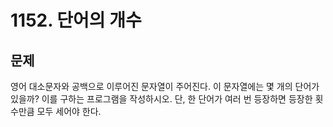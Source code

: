 # 1152. 단어의 개수

## 문제
영어 대소문자와 공백으로 이루어진 문자열이 주어진다. 
이 문자열에는 몇 개의 단어가 있을까? 
이를 구하는 프로그램을 작성하시오. 
단, 한 단어가 여러 번 등장하면 등장한 횟수만큼 모두 세어야 한다.
